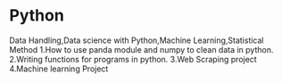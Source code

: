 # Python
Data Handling,Data science with Python,Machine Learning,Statistical Method
1.How to use panda module and numpy to clean data in python.
2.Writing functions for programs in python.
3.Web Scraping project
4.Machine learning Project 

